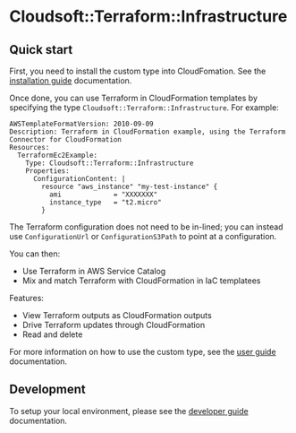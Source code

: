 # Cloudsoft::Terraform::Infrastructure

## Quick start

First, you need to install the custom type into CloudFomation. See the [installation guide](./doc/installation-guide.md) documentation.

Once done, you can use Terraform in CloudFormation templates by specifying the type `Cloudsoft::Terraform::Infrastructure`.
For example:

```
AWSTemplateFormatVersion: 2010-09-09
Description: Terraform in CloudFormation example, using the Terraform Connector for CloudFormation
Resources:
  TerraformEc2Example:
    Type: Cloudsoft::Terraform::Infrastructure
    Properties:
      ConfigurationContent: |
        resource "aws_instance" "my-test-instance" {
          ami             = "XXXXXXX"
          instance_type   = "t2.micro"
        }
```

The Terraform configuration does not need to be in-lined; you can instead use 
`ConfigurationUrl` or `ConfigurationS3Path` to point at a configuration.

You can then:

* Use Terraform in AWS Service Catalog
* Mix and match Terraform with CloudFormation in IaC templatees

Features:

* View Terraform outputs as CloudFormation outputs
* Drive Terraform updates through CloudFormation
* Read and delete

For more information on how to use the custom type, see the [user guide](./doc/user-guide.md) documentation.

## Development

To setup your local environment, please see the [developer guide](./doc/developer-guide.md) documentation.
